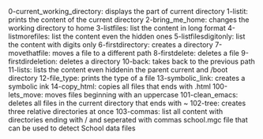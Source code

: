 0-current_working_directory: displays the part of current directory
1-listit: prints the content of the current directory
2-bring_me_home: changes the working directory to home
3-listfiles: list the content in long format
4-listmorefiles: list the content even the hidden ones
5-listfilesdigitonly: list the content with digits only
6-firstdirectory: creates a directory
7-movethatfile: moves a file to a different path
8-firstdelete: deletes a file
9-firstdirdeletion: deletes a directory
10-back: takes back to the previous path
11-lists: lists the content even hiddenin the parent current and /boot directory
12-file_type: prints the type of a file
13-symbolic_link: creates a symbolic ink
14-copy_html: copies all files that ends with .html
100-lets_move: moves files beginning with an uppercase
101-clean_emacs: deletes all files in the current directory that ends with ~
102-tree: creates three relative directories at once
103-commas: list all content with directories ending with / and seperated with commas
school.mgc file that can be used to detect School data files 
